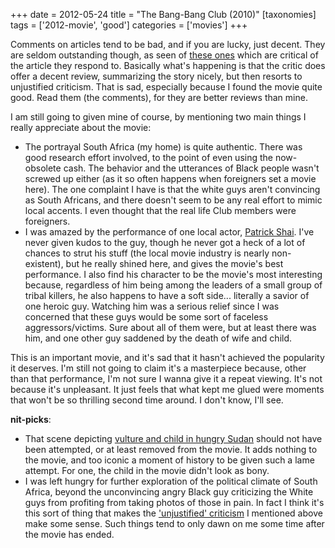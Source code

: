 +++
date = 2012-05-24
title = "The Bang-Bang Club (2010)"
[taxonomies]
tags = ['2012-movie', 'good']
categories = ['movies']
+++

Comments on articles tend to be bad, and if you are lucky, just decent.
They are seldom outstanding though, as seen of [these ones] which are
critical of the article they respond to. Basically what's happening is
that the critic does offer a decent review, summarizing the story
nicely, but then resorts to unjustified criticism. That is sad,
especially because I found the movie quite good. Read them (the
comments), for they are better reviews than mine.

I am still going to given mine of course, by mentioning two main things
I really appreciate about the movie:

-   The portrayal South Africa (my home) is quite authentic. There was
    good research effort involved, to the point of even using the
    now-obsolete cash. The behavior and the utterances of Black people
    wasn't screwed up either (as it so often happens when foreigners
    set a movie here). The one complaint I have is that the white guys
    aren't convincing as South Africans, and there doesn't seem to be
    any real effort to mimic local accents. I even thought that the real
    life Club members were foreigners.
-   I was amazed by the performance of one local actor, [Patrick Shai].
    I've never given kudos to the guy, though he never got a heck of a
    lot of chances to strut his stuff (the local movie industry is
    nearly non-existent), but he really shined here, and gives the
    movie's best performance. I also find his character to be the
    movie's most interesting because, regardless of him being among the
    leaders of a small group of tribal killers, he also happens to have
    a soft side... literally a savior of one heroic guy. Watching him
    was a serious relief since I was concerned that these guys would be
    some sort of faceless aggressors/victims. Sure about all of them
    were, but at least there was him, and one other guy saddened by the
    death of wife and child.

This is an important movie, and it's sad that it hasn't achieved the
popularity it deserves. I'm still not going to claim it's a
masterpiece because, other than that performance, I'm not sure I wanna
give it a repeat viewing. It's not because it's unpleasant. It just
feels that what kept me glued were moments that won't be so thrilling
second time around. I don't know, I'll see.

**nit-picks**:

-   That scene depicting [vulture and child in hungry Sudan] should not
    have been attempted, or at least removed from the movie. It adds
    nothing to the movie, and too iconic a moment of history to be given
    such a lame attempt. For one, the child in the movie didn't look as
    bony.
-   I was left hungry for further exploration of the political climate
    of South Africa, beyond the unconvincing angry Black guy criticizing
    the White guys from profiting from taking photos of those in pain.
    In fact I think it's this sort of thing that makes the
    ['unjustified' criticism] I mentioned above make some sense. Such
    things tend to only dawn on me some time after the movie has ended.

  [these ones]: http://www.theglobeandmail.com/news/arts/movies/the-bang-bang-club-fizzles-with-compromises/article2011622/comments/
  [Patrick Shai]: https://www.google.co.za/search?q=patrick+shai
  [vulture and child in hungry Sudan]: http://iconicphotos.wordpress.com/2009/08/12/vulture-stalking-a-child/
  ['unjustified' criticism]: http://www.theglobeandmail.com/news/arts/movies/the-bang-bang-club-fizzles-with-compromises/article2011622/
